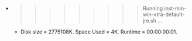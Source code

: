 * >>>>>>>>> Running inst-min-win-xtra-default-jre.sh ...
  * Disk size = 2775108K. Space Used = 4K. Runtime = 00:00:00:01.
